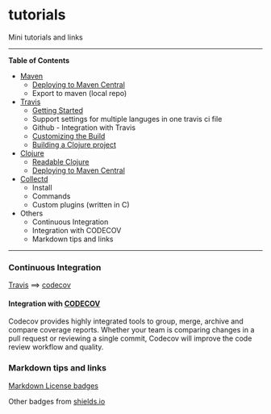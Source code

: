 # tutorials

Mini tutorials and links

-----------------------

**Table of Contents**

- [Maven](docs/maven/Readme.md)
  - [Deploying to Maven Central](docs/maven/deploy.md)
  - Export to maven (local repo)
- [Travis](docs/travis/Readme.md)
  - [Getting Started](https://docs.travis-ci.com/user/getting-started/)
  - Support settings for multiple languges in one travis ci file
  - Github - Integration with Travis
  - [Customizing the Build](https://docs.travis-ci.com/user/customizing-the-build)
  - [Building a Clojure project](https://docs.travis-ci.com/user/languages/clojure/)
- [Clojure](docs/clojure/Readme.md)
  - [Readable Clojure](http://tonsky.me/blog/readable-clojure/)
  - [Deploying to Maven Central](DEPLOY.md)
- [Collectd](docs/collectd/Readme.md)
  - Install
  - Commands
  - Custom plugins (written in C)
- Others
  - Continuous Integration
  - Integration with CODECOV
  - Markdown tips and links

-----------------------

### Continuous Integration

[Travis](https://travis-ci.org/profile) ==> [codecov](https://codecov.io)

#### Integration with [CODECOV](https://codecov.io)

Codecov provides highly integrated tools to group, merge, archive and compare coverage reports. Whether your team is comparing changes in a pull request or reviewing a single commit, Codecov will improve the code review workflow and quality.

### Markdown tips and links

[Markdown License badges](https://gist.github.com/lukas-h/2a5d00690736b4c3a7ba)

Other badges from [shields.io](https://shields.io/)
